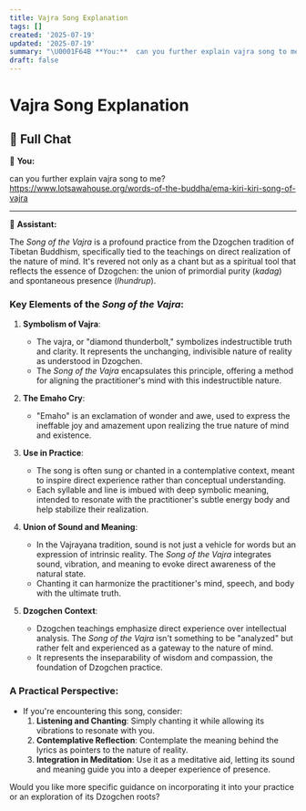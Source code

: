 ```yaml
---
title: Vajra Song Explanation
tags: []
created: '2025-07-19'
updated: '2025-07-19'
summary: "\U0001F64B **You:**  can you further explain vajra song to me?"
draft: false
---
```


# Vajra Song Explanation

## 🧠 Full Chat

🙋 **You:**

can you further explain vajra song to me?
https://www.lotsawahouse.org/words-of-the-buddha/ema-kiri-kiri-song-of-vajra

---

🤖 **Assistant:**

The *Song of the Vajra* is a profound practice from the Dzogchen tradition of Tibetan Buddhism, specifically tied to the teachings on direct realization of the nature of mind. It's revered not only as a chant but as a spiritual tool that reflects the essence of Dzogchen: the union of primordial purity (*kadag*) and spontaneous presence (*lhundrup*).

### Key Elements of the *Song of the Vajra*:

1. **Symbolism of Vajra**:
   - The vajra, or "diamond thunderbolt," symbolizes indestructible truth and clarity. It represents the unchanging, indivisible nature of reality as understood in Dzogchen.
   - The *Song of the Vajra* encapsulates this principle, offering a method for aligning the practitioner's mind with this indestructible nature.

2. **The Emaho Cry**:
   - "Emaho" is an exclamation of wonder and awe, used to express the ineffable joy and amazement upon realizing the true nature of mind and existence.

3. **Use in Practice**:
   - The song is often sung or chanted in a contemplative context, meant to inspire direct experience rather than conceptual understanding.
   - Each syllable and line is imbued with deep symbolic meaning, intended to resonate with the practitioner's subtle energy body and help stabilize their realization.

4. **Union of Sound and Meaning**:
   - In the Vajrayana tradition, sound is not just a vehicle for words but an expression of intrinsic reality. The *Song of the Vajra* integrates sound, vibration, and meaning to evoke direct awareness of the natural state.
   - Chanting it can harmonize the practitioner's mind, speech, and body with the ultimate truth.

5. **Dzogchen Context**:
   - Dzogchen teachings emphasize direct experience over intellectual analysis. The *Song of the Vajra* isn't something to be "analyzed" but rather felt and experienced as a gateway to the nature of mind.
   - It represents the inseparability of wisdom and compassion, the foundation of Dzogchen practice.

### A Practical Perspective:
- If you're encountering this song, consider:
  1. **Listening and Chanting**: Simply chanting it while allowing its vibrations to resonate with you.
  2. **Contemplative Reflection**: Contemplate the meaning behind the lyrics as pointers to the nature of reality.
  3. **Integration in Meditation**: Use it as a meditative aid, letting its sound and meaning guide you into a deeper experience of presence.

Would you like more specific guidance on incorporating it into your practice or an exploration of its Dzogchen roots?